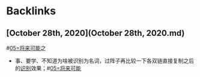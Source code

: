 
# Backlinks
## [October 28th, 2020](October 28th, 2020.md)

#[05=将来可能](05=将来可能.md)之

- 事、要学、不知道为啥被识别为名词，过阵子再比较一下各双链直接复制之后的[识别](识别.md)效果；#[05=将来可能](05=将来可能.md)

